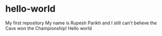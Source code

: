 # hello-world
My first repository
My name is Rupesh Parikh and I still can't believe the Cavs won the Championship!
Hello world
